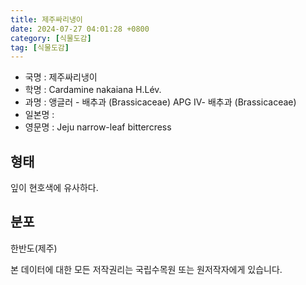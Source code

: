 ```yaml
---
title: 제주싸리냉이
date: 2024-07-27 04:01:28 +0800
category: [식물도감]
tag: [식물도감]
---
```




- 국명 : 제주싸리냉이
- 학명 : Cardamine nakaiana H.Lév.
- 과명 : 앵글러 - 배추과 (Brassicaceae) APG Ⅳ- 배추과 (Brassicaceae)
- 일본명 : 
- 영문명 : Jeju narrow-leaf bittercress


## 형태
잎이 현호색에 유사하다.
## 분포
한반도(제주)






본 데이터에 대한 모든 저작권리는 국립수목원 또는 원저작자에게 있습니다.
